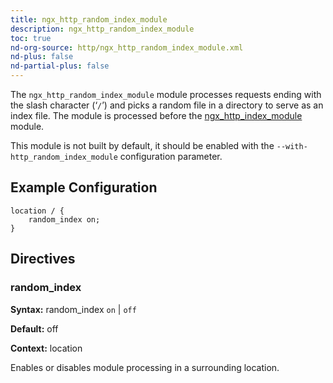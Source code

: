 ```yaml
---
title: ngx_http_random_index_module
description: ngx_http_random_index_module
toc: true
nd-org-source: http/ngx_http_random_index_module.xml
nd-plus: false
nd-partial-plus: false
---
```



<!--
      ********************************************************************************
      🛑 WARNING: AUTOGENERATED FILE - DO NOT EDIT 🛑 This Markdown file was
      automatically generated from the source XML documentation. Any manual
      changes made directly to this file will be overwritten. To request or
      suggest changes, please edit the source XML files instead.
      https://github.com/nginx/nginx.org/tree/main/xml/en
      ********************************************************************************
      -->


The `ngx_http_random_index_module` module processes requests
ending with the slash character (‘`/`’) and picks a random
file in a directory to serve as an index file.
The module is processed before the
[ngx_http_index_module](/nginx/module-reference/http/ngx_http_index_module)
module.

This module is not built by default, it should be enabled with the
`--with-http_random_index_module`
configuration parameter.
## Example Configuration


```nginx
location / {
    random_index on;
}

```

## Directives

### random_index

**Syntax:** random_index `on` | `off`

**Default:** off

**Context:** location


Enables or disables module processing in a surrounding location.
